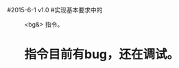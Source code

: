 #2015-6-1 v1.0
#实现基本要求中的 <cd> <dir> <tasklist> <taskkill> <fp> <bg&> <exit> 指令。
# <history>指令目前有bug，还在调试。
